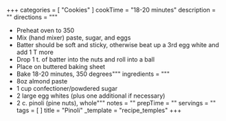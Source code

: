 +++
categories = [ "Cookies" ]
cookTime = "18-20 minutes"
description = ""
directions = """
* Preheat oven to 350
* Mix (hand mixer) paste, sugar, and eggs
* Batter should be soft and sticky, otherwise beat up a 3rd egg white and add 1 T more
* Drop 1 t. of batter into the nuts and roll into a ball
* Place on buttered baking sheet
* Bake 18-20 minutes, 350 degrees"""
ingredients = """
* 8oz almond paste
* 1 cup confectioner/powdered sugar
* 2 large egg whites (plus one additional if necessary)
* 2 c. pinoli (pine nuts), whole"""
notes = ""
prepTime = ""
servings = ""
tags = [ ]
title = "Pinoli"
_template = "recipe_temples"
+++

